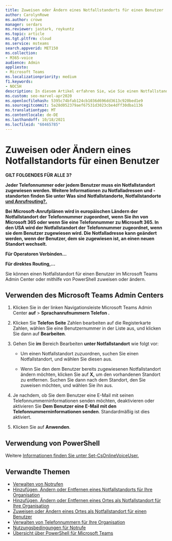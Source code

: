 ```yaml
---
title: Zuweisen oder Ändern eines Notfallstandorts für einen Benutzer
author: CarolynRowe
ms.author: crowe
manager: serdars
ms.reviewer: jastark, roykuntz
ms.topic: article
ms.tgt.pltfrm: cloud
ms.service: msteams
search.appverid: MET150
ms.collection:
- M365-voice
audience: Admin
appliesto:
- Microsoft Teams
ms.localizationpriority: medium
f1.keywords:
- NOCSH
description: In diesem Artikel erfahren Sie, wie Sie einen Notfallstandort für Benutzer in Ihrer Organisation zuweisen oder ändern.
ms.custom: seo-marvel-apr2020
ms.openlocfilehash: 5395c74bfab124cb1036d696dd3613c920bed1e9
ms.sourcegitcommit: 5a28d052379aef67531d3023cbe4dff30dba1136
ms.translationtype: MT
ms.contentlocale: de-DE
ms.lasthandoff: 10/18/2021
ms.locfileid: "60465785"
---
```

# <a name="assign-or-change-an-emergency-location-for-a-user"></a>Zuweisen oder Ändern eines Notfallstandorts für einen Benutzer

**GILT FOLGENDES FÜR ALLE 3?**

**Jeder Telefonnummer oder jedem Benutzer muss ein Notfallstandort zugewiesen werden. Weitere Informationen zu Notfalladressen und -standorten finden Sie unter Was sind Notfallstandorte, Notfallstandorte [und Anrufrouting?.](./what-are-emergency-locations-addresses-and-call-routing.md)**

**Bei Microsoft-Anrufplänen wird in europäischen Ländern der Notfallstandort der Telefonnummer zugeordnet, wenn Sie ihn von Microsoft 365 oder wenn Sie eine Telefonnummer zu Microsoft 365. In den USA wird der Notfallstandort der Telefonnummer zugeordnet, wenn sie dem Benutzer zugewiesen wird. Die Notfalladresse kann geändert werden, wenn der Benutzer, dem sie zugewiesen ist, an einen neuen Standort wechselt.**

**Für Operatoren Verbinden...**

**Für direktes Routing,...**
  
Sie können einen Notfallstandort für einen Benutzer im Microsoft Teams Admin Center oder mithilfe von PowerShell zuweisen oder ändern.

## <a name="using-the-microsoft-teams-admin-center"></a>Verwenden des Microsoft Teams Admin Centers

1. Klicken Sie in der linken Navigationsleiste Microsoft Teams Admin Center **auf**  >  **Sprachanrufnummern Telefon .**

2. Klicken Sie **Telefon Seite** Zahlen bearbeiten  auf die Registerkarte Zahlen, wählen Sie eine Benutzernummer in der Liste aus, und klicken Sie dann auf **Bearbeiten**.

3. Gehen Sie **im** Bereich Bearbeiten **unter Notfallstandort** wie folgt vor:

   - Um einen Notfallstandort zuzuordnen, suchen Sie einen Notfallstandort, und wählen Sie diesen aus.

   - Wenn Sie den dem Benutzer bereits zugewiesenen Notfallstandort ändern möchten, klicken Sie auf **X,** um den vorhandenen Standort zu entfernen. Suchen Sie dann nach dem Standort, den Sie zuweisen möchten, und wählen Sie ihn aus.

4. Je nachdem, ob Sie dem Benutzer eine E-Mail mit seinen Telefonnummerninformationen senden möchten, deaktivieren oder aktivieren Sie **Dem Benutzer eine E-Mail mit den Telefonnummerninformationen senden**. Standardmäßig ist dies aktiviert.

5. Klicken Sie auf **Anwenden**.

## <a name="using-powershell"></a>Verwendung von PowerShell

Weitere [Informationen finden Sie unter Set-CsOnlineVoiceUser.](/powershell/module/skype/set-csonlinevoiceuser) 

    
## <a name="related-topics"></a>Verwandte Themen

- [Verwalten von Notrufen](what-are-emergency-locations-addresses-and-call-routing.md)
- [Hinzufügen, Ändern oder Entfernen eines Notfallstandorts für Ihre Organisation](add-change-remove-emergency-location-organization.md)
- [Hinzufügen, Ändern oder Entfernen eines Ortes als Notfallstandort für Ihre Organisation](add-change-remove-emergency-place-organization.md)
- [Zuweisen oder Ändern eines Ortes als Notfallstandort für einen Benutzer](assign-change-emergency-place-user.md)
- [Verwalten von Telefonnummern für Ihre Organisation](/microsoftteams/manage-phone-numbers-for-your-organization)
- [Nutzungsbedingungen für Notrufe](./emergency-calling-terms-and-conditions.md)
- [Übersicht über PowerShell für Microsoft Teams](teams-powershell-overview.md)